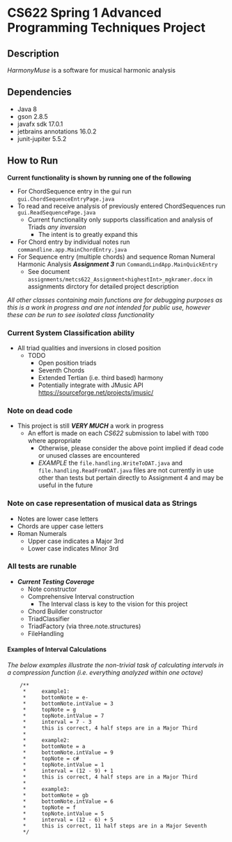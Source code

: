 # CS622 Spring 1 Advanced Programming Techniques Project

## Description 

_HarmonyMuse_ is a software for musical harmonic analysis

## Dependencies 
* Java 8
* gson 2.8.5
* javafx sdk 17.0.1
* jetbrains annotations 16.0.2
* junit-jupiter 5.5.2

## How to Run
**Current functionality is shown by running one of the following**
* For ChordSequence entry in the gui run `gui.ChordSequenceEntryPage.java`
* To read and receive analysis of previously entered ChordSequences run `gui.ReadSequencePage.java`
  * Current functionality only supports classification and analysis of Triads _any inversion_
    * The intent is to greatly expand this 
* For Chord entry by individual notes run `commandline.app.MainChordEntry.java`
* For Sequence entry (multiple chords) and sequence Roman Numeral Harmonic Analysis _**Assignment 3**_ run `CommandLindApp.MainQuickEntry`
  * See document `assignments/metcs622_Assignment<highestInt>_mgkramer.docx` in assignments dirctory for detailed project description 

_All other classes containing main functions are for debugging purposes as this is a work in progress
and are not intended for public use, however these can be run to see isolated class functionality_

### Current System Classification ability
* All triad qualities and inversions in closed position
  * TODO
    * Open position triads
    * Seventh Chords
    * Extended Tertian (i.e. third based) harmony
    * Potentially integrate with JMusic API https://sourceforge.net/projects/jmusic/

### Note on dead code
* This project is still _**VERY MUCH**_ a work in progress
  * An effort is made on each _CS622_ submission to label with `TODO` where appropriate
    * Otherwise, please consider the above point implied if dead code or unused classes are encountered 
    * _EXAMPLE_ the `file.handling.WriteToDAT.java` and `file.handling.ReadFromDAT.java` files are not currently in use other than tests but pertain directly to Assignment 4 and may be useful in the future


### Note on case representation of musical data as Strings
* Notes are lower case letters 
* Chords are upper case letters
* Roman Numerals 
  * Upper case indicates a Major 3rd 
  * Lower case indicates Minor 3rd 

### All tests are runable
* _**Current Testing Coverage**_
  * Note constructor 
  * Comprehensive Interval construction
    * The Interval class is key to the vision for this project
  * Chord Builder constructor 
  * TriadClassifier
  * TriadFactory (via three.note.structures)
  * FileHandling 



#### Examples of Interval Calculations
_The below examples illustrate the non-trivial task of calculating intervals in a compression function (i.e. everything analyzed within one octave)_

        /**
         *     example1:
         *     bottomNote = e-
         *     bottomNote.intValue = 3
         *     topNote = g
         *     topNote.intValue = 7
         *     interval = 7 - 3
         *     this is correct, 4 half steps are in a Major Third
         *
         *     example2:
         *     bottomNote = a
         *     bottomNote.intValue = 9
         *     topNote = c#
         *     topNote.intValue = 1
         *     interval = (12 - 9) + 1
         *     this is correct, 4 half steps are in a Major Third
         *
         *     example3:
         *     bottomNote = gb
         *     bottomNote.intValue = 6
         *     topNote = f
         *     topNote.intValue = 5
         *     interval = (12 - 6) + 5
         *     this is correct, 11 half steps are in a Major Seventh
         */